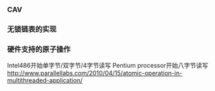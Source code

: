 

### CAV
### 无锁链表的实现

### 硬件支持的原子操作
Intel486开始单字节/双字节/4字节读写
Pentium processor开始八字节读写
http://www.parallellabs.com/2010/04/15/atomic-operation-in-multithreaded-application/


